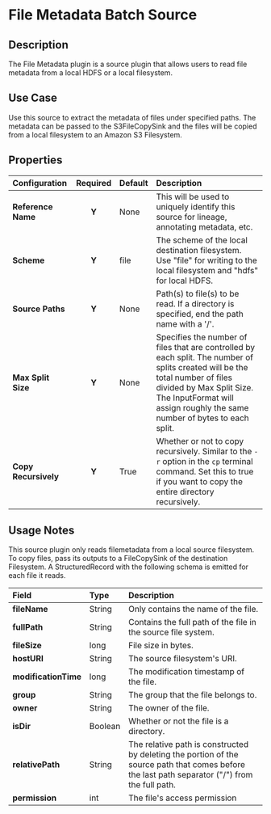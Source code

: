 # File Metadata Batch Source

Description
-----------
The File Metadata plugin is a source plugin that allows users to read file metadata from a local HDFS or a local filesystem.


Use Case
--------
Use this source to extract the metadata of files under specified paths. The metadata can be passed to the
S3FileCopySink and the files will be copied from a local filesystem to an Amazon S3 Filesystem.


Properties
----------
| Configuration          | Required | Default   | Description                                                                                                                                                                                                                            |
| :--------------------- | :------: | :------   | :------------------------------------------------------------------------------------------------------------------------------------------------------------------------------------------------------------------------------------- |
| **Reference Name**     |  **Y**   | None      | This will be used to uniquely identify this source for lineage, annotating metadata, etc.                                                                                                                                              |
| **Scheme**             |  **Y**   | file      | The scheme of the local destination filesystem. Use "file" for writing to the local filesystem and "hdfs" for local HDFS.                                                                                                              |
| **Source Paths**       |  **Y**   | None      | Path(s) to file(s) to be read. If a directory is specified, end the path name with a '/'.                                                                                                                                              |
| **Max Split Size**     |  **Y**   | None      | Specifies the number of files that are controlled by each split. The number of splits created will be the total number of files divided by Max Split Size. The InputFormat will assign roughly the same number of bytes to each split. |
| **Copy Recursively**   |  **Y**   | True      | Whether or not to copy recursively. Similar to the `-r` option in the `cp` terminal command. Set this to true if you want to copy the entire directory recursively.                                                                    |

Usage Notes
-----------
This source plugin only reads filemetadata from a local source filesystem. To copy files, pass its outputs to a FileCopySink of the destination Filesystem.
A StructuredRecord with the following schema is emitted for each file it reads.

| Field                  | Type   | Description                                                                                                                                    |
| :--------------------- | :----- | :-------------------------                                                                                                                     |
| **fileName**           | String | Only contains the name of the file.                                                                                                            |
| **fullPath**           | String | Contains the full path of the file in the source file system.                                                                                  |
| **fileSize**           | long   | File size in bytes.                                                                                                                            |
| **hostURI**            | String | The source filesystem's URI.                                                                                                                   |
| **modificationTime**   | long   | The modification timestamp of the file.                                                                                                        |
| **group**              | String | The group that the file belongs to.                                                                                                            |
| **owner**              | String | The owner of the file.                                                                                                                         |
| **isDir**              | Boolean| Whether or not the file is a directory.                                                                                                        |
| **relativePath**       | String | The relative path is constructed by deleting the portion of the source path that comes before the last path separator ("/") from the full path.|
| **permission**         | int    | The file's access permission                                                                                                                   |

